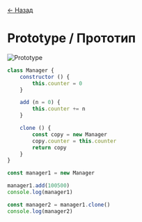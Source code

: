 [← Назад](/README.md "Вернуться на главную страницу")

# Prototype / Прототип

![Prototype](https://hsto.org/getpro/habr/post_images/a9d/715/4a9/a9d7154a9b7e321a6330ab0c0337c061.jpg)

```javascript
class Manager {
	constructor () {
		this.counter = 0
	}

	add (n = 0) {
		this.counter += n
	}

	clone () {
		const copy = new Manager
		copy.counter = this.counter
		return copy
	}
}

const manager1 = new Manager

manager1.add(100500)
console.log(manager1)

const manager2 = manager1.clone()
console.log(manager2)
```